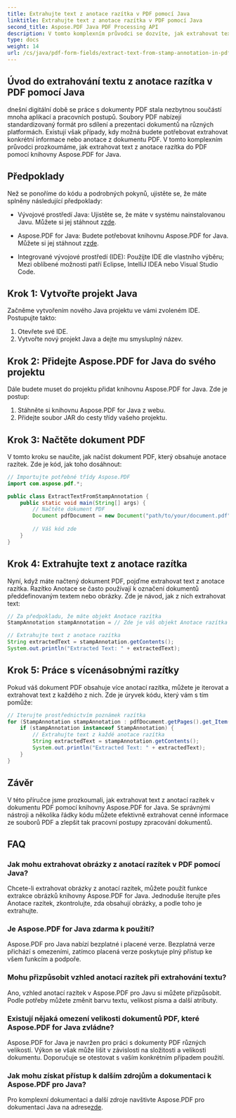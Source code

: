 ```yaml
---
title: Extrahujte text z anotace razítka v PDF pomocí Java
linktitle: Extrahujte text z anotace razítka v PDF pomocí Java
second_title: Aspose.PDF Java PDF Processing API
description: V tomto komplexním průvodci se dozvíte, jak extrahovat text z anotací razítek v PDF pomocí Javy. Pro efektivní zpracování PDF dokumentů použijte Aspose.PDF for Java.
type: docs
weight: 14
url: /cs/java/pdf-form-fields/extract-text-from-stamp-annotation-in-pdf-using-java/
---
```


## Úvod do extrahování textu z anotace razítka v PDF pomocí Java

dnešní digitální době se práce s dokumenty PDF stala nezbytnou součástí mnoha aplikací a pracovních postupů. Soubory PDF nabízejí standardizovaný formát pro sdílení a prezentaci dokumentů na různých platformách. Existují však případy, kdy možná budete potřebovat extrahovat konkrétní informace nebo anotace z dokumentu PDF. V tomto komplexním průvodci prozkoumáme, jak extrahovat text z anotace razítka do PDF pomocí knihovny Aspose.PDF for Java.

## Předpoklady

Než se ponoříme do kódu a podrobných pokynů, ujistěte se, že máte splněny následující předpoklady:

-  Vývojové prostředí Java: Ujistěte se, že máte v systému nainstalovanou Javu. Můžete si jej stáhnout z[zde](https://www.java.com/download/).

-  Aspose.PDF for Java: Budete potřebovat knihovnu Aspose.PDF for Java. Můžete si jej stáhnout z[zde](https://releases.aspose.com/pdf/java/).

- Integrované vývojové prostředí (IDE): Použijte IDE dle vlastního výběru; Mezi oblíbené možnosti patří Eclipse, IntelliJ IDEA nebo Visual Studio Code.

## Krok 1: Vytvořte projekt Java

Začněme vytvořením nového Java projektu ve vámi zvoleném IDE. Postupujte takto:

1. Otevřete své IDE.
2. Vytvořte nový projekt Java a dejte mu smysluplný název.

## Krok 2: Přidejte Aspose.PDF for Java do svého projektu

Dále budete muset do projektu přidat knihovnu Aspose.PDF for Java. Zde je postup:

1. Stáhněte si knihovnu Aspose.PDF for Java z webu.
2. Přidejte soubor JAR do cesty třídy vašeho projektu.

## Krok 3: Načtěte dokument PDF

V tomto kroku se naučíte, jak načíst dokument PDF, který obsahuje anotace razítek. Zde je kód, jak toho dosáhnout:

```java
// Importujte potřebné třídy Aspose.PDF
import com.aspose.pdf.*;

public class ExtractTextFromStampAnnotation {
    public static void main(String[] args) {
        // Načtěte dokument PDF
        Document pdfDocument = new Document("path/to/your/document.pdf");
        
        // Váš kód zde
    }
}
```

## Krok 4: Extrahujte text z anotace razítka

Nyní, když máte načtený dokument PDF, pojďme extrahovat text z anotace razítka. Razítko Anotace se často používají k označení dokumentů předdefinovaným textem nebo obrázky. Zde je návod, jak z nich extrahovat text:

```java
// Za předpokladu, že máte objekt Anotace razítka
StampAnnotation stampAnnotation = // Zde je váš objekt Anotace razítka

// Extrahujte text z anotace razítka
String extractedText = stampAnnotation.getContents();
System.out.println("Extracted Text: " + extractedText);
```

## Krok 5: Práce s vícenásobnými razítky

Pokud váš dokument PDF obsahuje více anotací razítka, můžete je iterovat a extrahovat text z každého z nich. Zde je úryvek kódu, který vám s tím pomůže:

```java
// Iterujte prostřednictvím poznámek razítka
for (StampAnnotation stampAnnotation : pdfDocument.getPages().get_Item(1).getAnnotations()) {
    if (stampAnnotation instanceof StampAnnotation) {
        // Extrahujte text z každé anotace razítka
        String extractedText = stampAnnotation.getContents();
        System.out.println("Extracted Text: " + extractedText);
    }
}
```

## Závěr

V této příručce jsme prozkoumali, jak extrahovat text z anotací razítek v dokumentu PDF pomocí knihovny Aspose.PDF for Java. Se správnými nástroji a několika řádky kódu můžete efektivně extrahovat cenné informace ze souborů PDF a zlepšit tak pracovní postupy zpracování dokumentů.

## FAQ

### Jak mohu extrahovat obrázky z anotací razítek v PDF pomocí Java?

Chcete-li extrahovat obrázky z anotací razítek, můžete použít funkce extrakce obrázků knihovny Aspose.PDF for Java. Jednoduše iterujte přes Anotace razítek, zkontrolujte, zda obsahují obrázky, a podle toho je extrahujte.

### Je Aspose.PDF for Java zdarma k použití?

Aspose.PDF pro Java nabízí bezplatné i placené verze. Bezplatná verze přichází s omezeními, zatímco placená verze poskytuje plný přístup ke všem funkcím a podpoře.

### Mohu přizpůsobit vzhled anotací razítek při extrahování textu?

Ano, vzhled anotací razítek v Aspose.PDF pro Javu si můžete přizpůsobit. Podle potřeby můžete změnit barvu textu, velikost písma a další atributy.

### Existují nějaká omezení velikosti dokumentů PDF, které Aspose.PDF for Java zvládne?

Aspose.PDF for Java je navržen pro práci s dokumenty PDF různých velikostí. Výkon se však může lišit v závislosti na složitosti a velikosti dokumentu. Doporučuje se otestovat s vaším konkrétním případem použití.

### Jak mohu získat přístup k dalším zdrojům a dokumentaci k Aspose.PDF pro Java?

 Pro komplexní dokumentaci a další zdroje navštivte Aspose.PDF pro dokumentaci Java na adrese[zde](https://reference.aspose.com/pdf/java/).